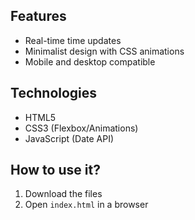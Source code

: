 ## Features
- Real-time time updates
- Minimalist design with CSS animations
- Mobile and desktop compatible

## Technologies
- HTML5
- CSS3 (Flexbox/Animations)
- JavaScript (Date API)

## How to use it?
1. Download the files
2. Open `index.html` in a browser
